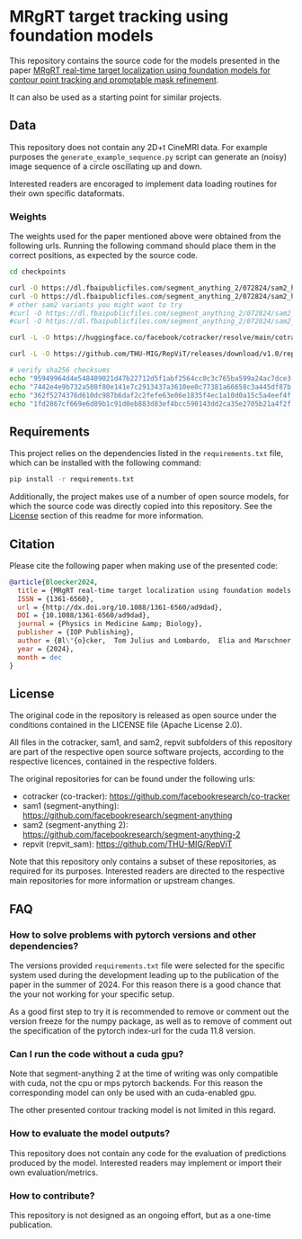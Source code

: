 # MRgRT target tracking using foundation models

This repository contains the source code for the models presented in the paper [MRgRT real-time target localization using foundation models for contour point tracking and promptable mask refinement](URL).

It can also be used as a starting point for similar projects.

## Data

This repository does not contain any 2D+t CineMRI data. For example purposes the `generate_example_sequence.py` script can generate an (noisy) image sequence of a circle oscillating up and down.

Interested readers are encoraged to implement data loading routines for their own specific dataformats.

### Weights

The weights used for the paper mentioned above were obtained from the following urls. Running the following command should place them in the correct positions, as expected by the source code.

```bash
cd checkpoints

curl -O https://dl.fbaipublicfiles.com/segment_anything_2/072824/sam2_hiera_small.pt
curl -O https://dl.fbaipublicfiles.com/segment_anything_2/072824/sam2_hiera_large.pt
# other sam2 variants you might want to try
#curl -O https://dl.fbaipublicfiles.com/segment_anything_2/072824/sam2_hiera_base_plus.pt
#curl -O https://dl.fbaipublicfiles.com/segment_anything_2/072824/sam2_hiera_tiny.pt

curl -L -O https://huggingface.co/facebook/cotracker/resolve/main/cotracker2.pth

curl -L -O https://github.com/THU-MIG/RepViT/releases/download/v1.0/repvit_sam.pt

# verify sha256 checksums
echo "95949964d4e548409021d47b22712d5f1abf2564cc0c3c765ba599a24ac7dce3  sam2_hiera_small.pt" | sha256sum -c 
echo "7442e4e9b732a508f80e141e7c2913437a3610ee0c77381a66658c3a445df87b  sam2_hiera_large.pt" | sha256sum -c 
echo "362f5274376d610dc987b6daf2c2fefe63e06e1835f4ec1a10d0a15c5a4eef4f  cotracker2.pth" | sha256sum -c 
echo "1fd2867cf669e6d89b1c91d0eb883d83ef4bcc590143dd2ca35e2705b21a4f2f  repvit_sam.pt" | sha256sum -c 
```

## Requirements

This project relies on the dependencies listed in the `requirements.txt` file, which can be installed with the following command:

```bash
pip install -r requirements.txt
```

Additionally, the project makes use of a number of open source models, for which the source code was directly copied into this repository. See the [License](#license) section of this readme for more information.


## Citation

Please cite the following paper when making use of the presented code:

```bibtex
@article{Bloecker2024,
  title = {MRgRT real-time target localization using foundation models for contour point tracking and promptable mask refinement},
  ISSN = {1361-6560},
  url = {http://dx.doi.org/10.1088/1361-6560/ad9dad},
  DOI = {10.1088/1361-6560/ad9dad},
  journal = {Physics in Medicine &amp; Biology},
  publisher = {IOP Publishing},
  author = {Bl\"{o}cker,  Tom Julius and Lombardo,  Elia and Marschner,  Sebastian and Belka,  Claus and Corradini,  Stefanie and Palacios,  Miguel A and Riboldi,  Marco and Kurz,  Christopher and Landry,  Guillaume},
  year = {2024},
  month = dec 
}
```

## License

The original code in the repository is released as open source under the conditions contained in the LICENSE file (Apache License 2.0).

All files in the cotracker, sam1, and sam2, repvit subfolders of this repository are part of the respective open source software projects, according to the respective licences, contained in the respective folders.

The original repositories for can be found under the following urls:

- cotracker (co-tracker): https://github.com/facebookresearch/co-tracker
- sam1 (segment-anything): https://github.com/facebookresearch/segment-anything
- sam2 (segment-anything 2): https://github.com/facebookresearch/segment-anything-2
- repvit (repvit_sam): https://github.com/THU-MIG/RepViT

Note that this repository only contains a subset of these repositories, as required for its purposes. Interested readers are directed to the respective main repositories for more information or upstream changes.

## FAQ

### How to solve problems with pytorch versions and other dependencies?

The versions provided `requirements.txt` file were selected for the specific system used during the development leading up to the publication of the paper in the summer of 2024. For this reason there is a good chance that the your not working for your specific setup.

As a good first step to try it is recommended to remove or comment out the version freeze for the numpy package, as well as to remove of comment out the specification of the pytorch index-url for the cuda 11.8 version.

### Can I run the code without a cuda gpu?

Note that segment-anything 2 at the time of writing was only compatible with cuda, not the cpu or mps pytorch backends. For this reason the corresponding model can only be used with an cuda-enabled gpu.

The other presented contour tracking model is not limited in this regard.

### How to evaluate the model outputs?

This repository does not contain any code for the evaluation of predictions produced by the model. Interested readers may implement or import their own evaluation/metrics.

### How to contribute?

This repository is not designed as an ongoing effort, but as a one-time publication.
